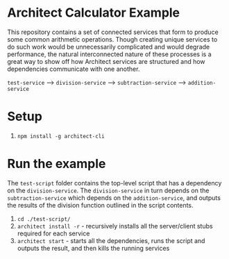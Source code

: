 # Architect Calculator Example

This repository contains a set of connected services that form to produce
some common arithmetic operations. Though creating unique services to do 
such work would be unnecessarily complicated and would degrade performance,
the natural interconnected nature of these processes is a great way to
show off how Architect services are structured and how dependencies
communicate with one another.

`test-service` --> `division-service` --> `subtraction-service` --> `addition-service`





# Setup
1. `npm install -g architect-cli`

# Run the example
The `test-script` folder contains the top-level script that has a dependency on 
the `division-service`. The `division-service` in turn depends on the 
`subtraction-service` which depends on the `addition-service`, and outputs 
the results of the division function outlined in the script contents. 

1. `cd ./test-script/`
2. `architect install -r` - recursively installs all the server/client
stubs required for each service
3. `architect start` - starts all the dependencies, runs the script and
outputs the result, and then kills the running services
